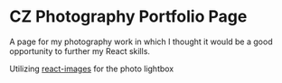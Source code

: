 CZ Photography Portfolio Page
=====

A page for my photography work in which I thought it would be a good opportunity to further my React skills.

Utilizing [react-images](https://github.com/jossmac/react-images) for the photo lightbox